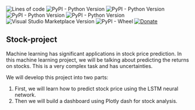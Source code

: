 ![Lines of code](https://img.shields.io/tokei/lines/github/ADITYABHNDARI/Stock-project?logo=GITHUB&style=plastic)
![PyPI - Python Version](https://img.shields.io/pypi/pyversions/numpy?color=yellow&label=numpy&logo=numpy&logoColor=red)
![PyPI - Python Version](https://img.shields.io/pypi/pyversions/dash?color=cyan&label=Dash&logo=dash&logoColor=blue)
![PyPI - Python Version](https://img.shields.io/pypi/pyversions/keras?color=cyan&label=Keras&logo=keras)
![PyPI - Python Version](https://img.shields.io/pypi/pyversions/pandas?color=purple&label=Pandas&logo=pandas)
![Visual Studio Marketplace Version](https://img.shields.io/visual-studio-marketplace/v/ms-python.vscode-pylance?label=Pylance&style=plastic)
![PyPI - Wheel](https://img.shields.io/pypi/wheel/numpy?color=cyan&style=plastic)
[![Donate](https://img.shields.io/badge/Donate-PayPal-green.svg?logo=paypal&style=flat-square)](https://paypal.me/iAdityaBhandari/1000)&nbsp;

## Stock-project
Machine learning has significant applications in stock price prediction. In this machine learning project, we will be talking about predicting the returns on stocks. This is a very complex task and has uncertainties.

We will develop this project into two parts:

1. First, we will learn how to predict stock price using the LSTM neural network.
2. Then we will build a dashboard using Plotly dash for stock analysis.

